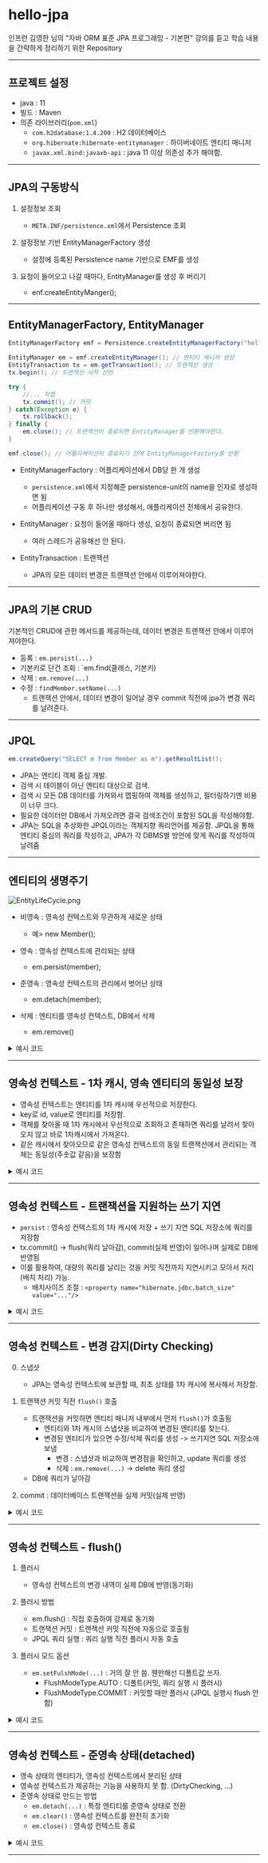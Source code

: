 
# hello-jpa

인프런 김영한 님의 "자바 ORM 표준 JPA 프로그래밍 - 기본편" 강의를 듣고 학습 내용을 간략하게 정리하기 위한 Repository

---

## 프로젝트 설정

- java : 11
- 빌드 : Maven
- 의존 라이브러리(`pom.xml`)
  - `com.h2database:1.4.200` : H2 데이터베이스
  - `org.hibernate:hibernate-entitymanager` : 하이버네이트 엔티티 매니저
  - `javax.xml.bind:javaxb-api` : java 11 이상 의존성 추가 해야함.

---

## JPA의 구동방식

1. 설정정보 조회
   - `META.INF/persistence.xml`에서 Persistence 조회

2. 설정정보 기반 EntityManagerFactory 생성
   - 설정에 등록된 Persistence name 기반으로 EMF를 생성

3. 요청이 들어오고 나갈 때마다, EntityManager를 생성 후 버리기
   - enf.createEntityManger();

---

## EntityManagerFactory, EntityManager
```java
EntityManagerFactory emf = Persistence.createEntityManagerFactory("hello");

EntityManager em = emf.createEntityManager(); // 엔티티 매니저 생성
EntityTransaction tx = em.getTransaction(); // 트랜잭션 생성
tx.begin(); // 트랜잭션 시작 선언

try {
    //... 작업
    tx.commit(); // 커밋
} catch(Exception e) {
    tx.rollback();
} finally {
    em.close(); // 트랜잭션이 종료되면 EntityManager를 반환해야한다.
}

emf.close(); // 어플리케이션이 종료되기 전에 EntityManagerFactory를 반환
```
- EntityManagerFactory : 어플리케이션에서 DB당 한 개 생성
  - `persistence.xml`에서 지정해준 persistence-unit의 name을 인자로 생성하면 됨
  - 어플리케이션 구동 후 하나만 생성해서, 애플리케이션 전체에서 공유한다.

- EntityManager : 요청이 들어올 때마다 생성, 요청이 종료되면 버리면 됨
  - 여러 스레드가 공유해선 안 된다.

- EntityTransaction : 트랜잭션
  - JPA의 모든 데이터 변경은 트랜잭션 안에서 이루어져야한다.

---

## JPA의 기본 CRUD

기본적인 CRUD에 관한 메서드를 제공하는데, 데이터 변경은 트랜잭션 안에서 이루어져야한다.

- 등록 : `em.persist(...)`
- 기본키로 단건 조회 : `em.find(클래스, 기본키)
- 삭제 : `em.remove(...)`
- 수정 : `findMember.setName(...)`
  - 트랜잭션 안에서, 데이터 변경이 일어날 경우 commit 직전에 jpa가 변경 쿼리를 날려준다.

---

## JPQL
```java
em.createQuery("SELECT m from Member as m").getResultList();
```
- JPA는 엔티티 객체 중심 개발.
- 검색 시 테이블이 아닌 엔티티 대상으로 검색.
- 검색 시 모든 DB 데이터를 가져와서 맵핑하여 객체를 생성하고, 필터링하기엔 비용이 너무 크다.
- 필요한 데이터만 DB에서 가져오려면 결국 검색조건이 포함된 SQL을 작성해야함.
- JPA는 SQL을 추상화한 JPQL이라는 객체지향 쿼리언어를 제공함. JPQL을 통해 엔티티 중심의 쿼리를 작성하고, JPA가 각 DBMS별 방언에 맞게 쿼리를 작성하여 날려줌

---

## 엔티티의 생명주기

![EntityLifeCycle.png](img/EntityLifeCycle.png)

- 비영속 : 영속성 컨텍스트와 무관하게 새로운 상태
  - 예> new Member();

- 영속 : 영속성 컨텍스트에 관리되는 상태
  - em.persist(member);

- 준영속 : 영속성 컨텍스트의 관리에서 벗어난 상태
  - em.detach(member);

- 삭제 : 엔티티를 영속성 컨텍스트, DB에서 삭제
  - em.remove()


<details>
<summary>예시 코드</summary>
<div markdown="1">

### 실험
```java
// 비영속
Member member = new Member(); // new (비영속)
member.setId(102L);
member.setName("helloJPA");

// 영속
System.out.println("=== BEFORE ===");
em.persist(member); // 영속(managed)
System.out.println("=== AFTER ===");

// 제거
em.remove(member);
tx.commit();
```
- 객체 생성
- 객체를 persist
  - persist 전, 후에 sout문을 두어, 언제 쿼리가 실행되는지 확인하기
- 객체를 remove

## 결과

```
=== BEFORE ===
=== AFTER ===
Hibernate: 
    /* insert hellojpa.Member
        */ insert 
        into
            Member
            (name, id) 
        values
            (?, ?)
Hibernate: 
    /* delete hellojpa.Member */ delete 
        from
            Member 
        where
            id=?
```
- before, after 이후 쿼리가 연이어 나감.
- persist는 실제로 저장하는 것이 아니며, 영속성 컨텍스트가 중간에서 어떤 역할을 수행함을 알 수 있다.

</div>
</details>

---

## 영속성 컨텍스트 -  1차 캐시, 영속 엔티티의 동일성 보장

- 영속성 컨텍스트는 엔티티를 1차 캐시에 우선적으로 저장한다.
- key로 id, value로 엔티티를 저장함.
- 객체를 찾아올 때 1차 캐시에서 우선적으로 조회하고 존재하면 쿼리를 날려서 찾아오지 않고 바로 1차캐시에서 가져온다.
- 같은 캐시에서 찾아오므로 같은 영속성 컨텍스트의 동일 트랜잭션에서 관리되는 객체는 동일성(주솟값 같음)을 보장함

<details>
<summary>예시 코드</summary>
<div markdown="1">

### 실험
```java
Member member1 = em.find(Member.class, 101L);
Member member2 = em.find(Member.class, 101L);
System.out.println("member1 == member2 ? : " + (member1 ==member2));
tx.commit();
```
- 동일한 id로 EM을 통해 찾아오기 요청

### 결과
```
Hibernate: 
    select
        member0_.id as id1_0_0_,
        member0_.name as name2_0_0_ 
    from
        Member member0_ 
    where
        member0_.id=?
member1 == member2 ? : true
```
- 실제로 select 쿼리가 날려지는 것은 단 한번
- 1차 캐시에 저장된 동일 객체를 찾아옴.
- 같은 캐싱된 객체를 찾아오므로 동일성이 보장된다.

</div>
</details>

---

## 영속성 컨텍스트 - 트랜잭션을 지원하는 쓰기 지연
- `persist` : 영속성 컨텍스트의 1차 캐시에 저장 + 쓰기 지연 SQL 저장소에 쿼리를 저장함 
- tx.commit() -> flush(쿼리 날아감), commit(실제 반영)이 일어나며 실제로 DB에 반영됨
- 이를 활용하여, 대량의 쿼리를 날리는 것을 커밋 직전까지 지연시키고 모아서 처리(배치 처리) 가능.
  - 배치사이즈 조절 : `<property name="hibernate.jdbc.batch_size" value="..."/>`

<details>
<summary>예시 코드</summary>
<div markdown="1">

### 실험
```java
            Member member1 = new Member(150L, "A");
            Member member2 = new Member(160L, "B");

            em.persist(member1);
            em.persist(member2);
            System.out.println("=======================================");
            
            tx.commit();
```
- 객체 생성 후 persist
- sout문으로 구분선을 그어줌.
- commit
### 결과
```
=======================================
Hibernate: 
    /* insert hellojpa.Member
        */ insert 
        into
            Member
            (name, id) 
        values
            (?, ?)
Hibernate: 
    /* insert hellojpa.Member
        */ insert 
        into
            Member
            (name, id) 
        values
            (?, ?)
```
- 실제 실행 시 구분선이 먼저 뜨고 쿼리가 날아감
- commit 이후 실제 쿼리가 날아감을 알 수 있음

</div>
</details>

---

## 영속성 컨텍스트 - 변경 감지(Dirty Checking)

0. 스냅샷
   - JPA는 영속성 컨텍스트에 보관할 때, 최초 상태를 1차 캐시에 복사해서 저장함.

1. 트랜잭션 커밋 직전 `flush()` 호출
   - 트랜잭션을 커밋하면 엔티티 매니저 내부에서 먼저 `flush()`가 호출됨
      - 엔티티와 1차 캐시의 스냅샷을 비교하여 변경된 엔티티를 찾는다. 
      - 변경된 엔티티가 있으면 수정/삭제 쿼리를 생성 -> 쓰기지연 SQL 저장소에 보냄
        - 변경 : 스냅샷과 비교하여 변경점을 확인하고, update 쿼리를 생성
        - 삭제 : `em.remove(...)` -> delete 쿼리 생성
   - DB에 쿼리가 날아감

2. commit : 데이터베이스 트랜잭션을 실제 커밋(실제 반영)

<details>
<summary>예시 코드</summary>
<div markdown="1">

### 실험
```java
Member member = em.find(Member.class, 150L);
member.setName("ZZZZZ");
System.out.println("=======================================");
tx.commit();
```
- DB에서 멤버를 찾아와서 1차 캐시에 가져옴
- setName을 호출하여 값을 변경한다.
- 커밋한다.
```
Hibernate: 
    select
        member0_.id as id1_0_0_,
        member0_.name as name2_0_0_ 
    from
        Member member0_ 
    where
        member0_.id=?
=======================================
Hibernate: 
    /* update
        hellojpa.Member */ update
            Member 
        set
            name=? 
        where
            id=?
```
- 트랜잭션을 커밋하면 스냅샷과 비교하여 엔티티 변경을 감지하고 update 쿼리를 작성하여 날림

</div>
</details>

---

## 영속성 컨텍스트 - flush()

1. 플러시
   - 영속성 컨텍스트의 변경 내역이 실제 DB에 반영(동기화)

2. 플러시 방법
   - em.flush() : 직접 호출하여 강제로 동기화
   - 트랜잭션 커밋 : 트랜잭션 커밋 직전에 자동으로 호출됨
   - JPQL 쿼리 실행 : 쿼리 실행 직전 플러시 자동 호출

3. 플러시 모드 옵션
   - `em.setFulshMode(...)` : 거의 잘 안 씀. 웬만해선 디폴트값 쓰자.
     - FlushModeType.AUTO : 디폴트(커밋, 쿼리 실행 시 플러시)
     - FlushModeType.COMMIT : 커밋할 때만 플러시 (JPQL 실행시 flush 안 함)

<details>
<summary>예시 코드</summary>
<div markdown="1">

```java
Member member = new Member(202L, "member202");
em.persist(member);
em.flush();
System.out.println("=======================================");
tx.commit();
```
```
Hibernate: 
    /* insert hellojpa.Member
        */ insert 
        into
            Member
            (name, id) 
        values
            (?, ?)
=======================================
```
- 커밋 직전에 쿼리가 날아가야하는데 flush를 강제 호출한 시점에 쿼리가 날아가서 반영됨

</div>
</details>

---

## 영속성 컨텍스트 - 준영속 상태(detached)
- 영속 상태의 엔티티가, 영속성 컨텍스트에서 분리된 상태
- 영속성 컨텍스트가 제공하는 기능을 사용하지 못 함. (DirtyChecking, ...)
- 준영속 상태로 만드는 방법
  - `em.detach(...)` : 특정 엔티티를 준영속 상태로 전환 
  - `em.clear()` : 영속성 컨텍스트를 완전히 초기화
  - `em.close()` : 영속성 컨텍스트 종료

<details>
<summary>예시 코드</summary>
<div markdown="1">

```java
Member member = em.find(Member.class, 150L);
member.setName("AAAAAA");

em.detach(member); // 영속성 컨텍스트에서 떼어냄.
em.flush();
System.out.println("=======================================");
tx.commit();
```
- find(...) 호출 -> 영속성 컨텍스트에 존재하지 않음 -> DB에서 찾아옴
- member.setName(...) : 찾아온 엔티티의 상태를 변경
- `em.detach(member)` : member을 영속성 컨텍스트의 관리대상에서 제외함
```
Hibernate: 
    select
        member0_.id as id1_0_0_,
        member0_.name as name2_0_0_ 
    from
        Member member0_ 
    where
        member0_.id=?
=======================================
```
- DB에서 엔티티를 찾아오고, 내부 프로퍼티를 변경했음.
- 하지만 detach로 인해 영속성 컨텍스트의 관리대상에서 제외되어 update가 되지 않음

</div>
</details>

---